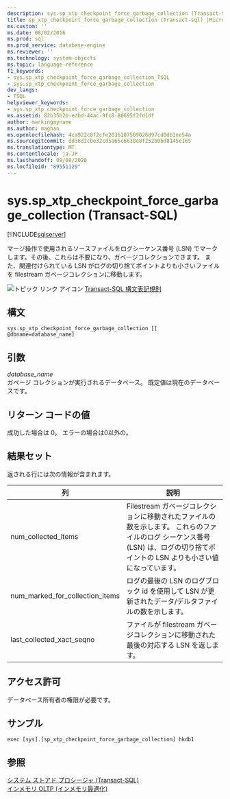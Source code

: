```yaml
---
description: sys.sp_xtp_checkpoint_force_garbage_collection (Transact-SQL)
title: sp_xtp_checkpoint_force_garbage_collection (Transact-sql) |Microsoft Docs
ms.custom: ''
ms.date: 08/02/2016
ms.prod: sql
ms.prod_service: database-engine
ms.reviewer: ''
ms.technology: system-objects
ms.topic: language-reference
f1_keywords:
- sys.sp_xtp_checkpoint_force_garbage_collection_TSQL
- sys.sp_xtp_checkpoint_force_garbage_collection
dev_langs:
- TSQL
helpviewer_keywords:
- sys.sp_xtp_checkpoint_force_garbage_collection
ms.assetid: 82b35b2b-edbd-44ac-9fc8-80695f2fd1df
author: markingmyname
ms.author: maghan
ms.openlocfilehash: 4ca922c0f2cfe2036107509026d97cd0db1ee54a
ms.sourcegitcommit: dd36d1cbe32cd5a65c6638e8f252b0bd8145e165
ms.translationtype: MT
ms.contentlocale: ja-JP
ms.lasthandoff: 09/08/2020
ms.locfileid: "89551129"
---
```

# <a name="syssp_xtp_checkpoint_force_garbage_collection-transact-sql"></a>sys.sp_xtp_checkpoint_force_garbage_collection (Transact-SQL)
[!INCLUDE[sqlserver](../../includes/applies-to-version/sqlserver.md)]

  マージ操作で使用されるソースファイルをログシーケンス番号 (LSN) でマークします。その後、これらは不要になり、ガベージコレクションできます。 また、関連付けられている LSN がログの切り捨てポイントよりも小さいファイルを filestream ガベージコレクションに移動します。  
  
 ![トピック リンク アイコン](../../database-engine/configure-windows/media/topic-link.gif "トピック リンク アイコン") [Transact-SQL 構文表記規則](../../t-sql/language-elements/transact-sql-syntax-conventions-transact-sql.md)  
  
 
## <a name="syntax"></a>構文  
  
```  
sys.sp_xtp_checkpoint_force_garbage_collection [[ @dbname=database_name]  
```  
  
## <a name="arguments"></a>引数  
 *database_name*  
 ガベージ コレクションが実行されるデータベース。 既定値は現在のデータベースです。  
  
## <a name="return-code-values"></a>リターン コードの値  
 成功した場合は 0。 エラーの場合は0以外の。  
  
## <a name="result-set"></a>結果セット  
 返される行には次の情報が含まれます。  
  
|列|説明|  
|------------|-----------------|  
|num_collected_items|Filestream ガベージコレクションに移動されたファイルの数を示します。 これらのファイルのログ シーケンス番号 (LSN) は、ログの切り捨てポイントの LSN よりも小さい値になっています。|  
|num_marked_for_collection_items|ログの最後の LSN のログブロック id を使用して LSN が更新されたデータ/デルタファイルの数を示します。|  
|last_collected_xact_seqno|ファイルが filestream ガベージコレクションに移動された最後の対応する LSN を返します。|  
  
## <a name="permissions"></a>アクセス許可  
 データベース所有者の権限が必要です。  
  
## <a name="sample"></a>サンプル  
  
```  
exec [sys].[sp_xtp_checkpoint_force_garbage_collection] hkdb1  
```  
  
## <a name="see-also"></a>参照  
 [システム ストアド プロシージャ &#40;Transact-SQL&#41;](../../relational-databases/system-stored-procedures/system-stored-procedures-transact-sql.md)   
 [インメモリ OLTP &#40;インメモリ最適化&#41;](../../relational-databases/in-memory-oltp/in-memory-oltp-in-memory-optimization.md)  
  
  
